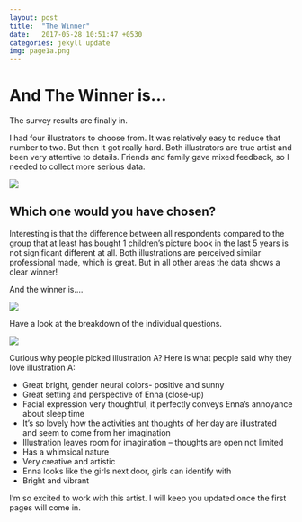 ```yaml
---
layout: post
title:  "The Winner"
date:   2017-05-28 10:51:47 +0530
categories: jekyll update
img: page1a.png
---
```


# And The Winner is…

The survey results are finally in.

I had four illustrators to choose from. It was relatively easy to reduce that number to two. But then it got really hard. Both illustrators are true artist and been very attentive to details. Friends and family gave mixed feedback, so I needed to collect more serious data.

<img src="img/comparison.png">

## Which one would you have chosen?

Interesting is that the difference between all respondents compared to the group that at least has bought 1 children’s picture book in the last 5 years is not significant different at all. Both illustrations are perceived similar professional made, which is great. But in all other areas the data shows a clear winner!

And the winner is….

<img src="img/page1a.png">

Have a look at the breakdown of the individual questions.

<img src="img/survey.png">

Curious why people picked illustration A? Here is what people said why they love illustration A:
* Great bright, gender neural colors- positive and sunny
* Great setting and perspective of Enna (close-up)
* Facial expression very thoughtful, it perfectly conveys Enna’s annoyance about sleep time
* It’s so lovely how the activities ant thoughts of her day are illustrated and seem to come from her imagination
* Illustration leaves room for imagination – thoughts are open not limited
* Has a whimsical nature
* Very creative and artistic
* Enna looks like the girls next door, girls can identify with
* Bright and vibrant

I’m so excited to work with this artist. I will keep you updated once the first pages will come in.